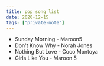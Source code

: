 ```yaml
---
title: pop song list
date: 2020-12-15
tags: ["private-note"]
---
```


- Sunday Morning - Maroon5
- Don't Know Why - Norah Jones
- Nothing But Love - Coco Montoya
- Girls Like You - Maroon 5